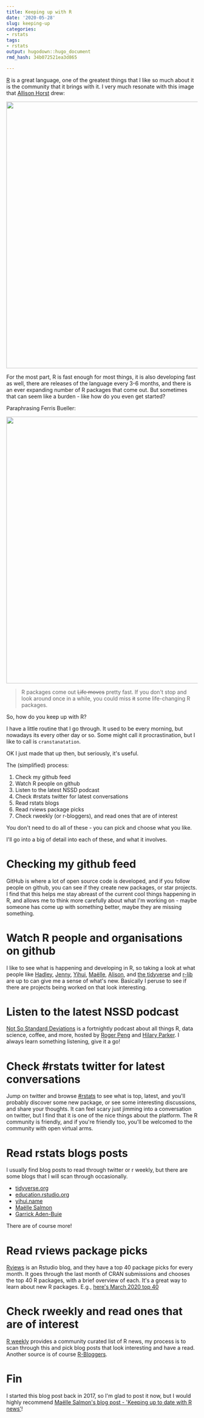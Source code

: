 ```yaml
---
title: Keeping up with R
date: '2020-05-28'
slug: keeping-up
categories:
- rstats
tags:
- rstats
output: hugodown::hugo_document
rmd_hash: 34b072521ea3d865

---
```



[R](https://cran.r-project.org/) is a great language, one of the greatest things that I like so much about it
is the community that it brings with it. I very much resonate with this image that [Allison Horst](https://github.com/allisonhorst) drew:

<img src="https://imgs.njtierney.com/code_hero_rstats.png" width="700px" style="display: block; margin: auto;" />

For the most part, R is fast enough for most things, it is also developing fast
as well, there are releases of the language every 3-6 months, and there is an ever expanding number of R packages that come out. But sometimes that can seem like a burden - like how do you even get started? 

Paraphrasing Ferris Bueller:

<img src="https://gifs.njtierney.com/ferris-bueller-life.gif" width="700px" style="display: block; margin: auto;" />

>  R packages come out ~~Life moves~~ pretty fast. If you don't stop and look around once in a while, you could miss ~~it~~ some life-changing R packages.


So, how do you keep up with R?

I have a little routine that I go through. It used to be every morning, but nowadays its every other day or so. Some might call it procrastination, but I like to call is `cranstanatation`. 

OK I just made that up then, but seriously, it's useful.

The (simplified) process:

1. Check my github feed
1. Watch R people on github
1. Listen to the latest NSSD podcast
1. Check #rstats twitter for latest conversations
1. Read rstats blogs
1. Read rviews package picks
1. Check rweekly (or r-bloggers), and read ones that are of interest

You don't need to do all of these - you can pick and choose what you like.

I'll go into a big of detail into each of these, and what it involves.

# Checking my github feed

GitHub is where a lot of open source code is developed, and if you follow people on github, you can see if they create new packages, or star projects. I find that this helps me stay abreast of the current cool things happening in R, and allows me to think more carefully about what I'm working on - maybe someone has come up with something better, maybe they are missing something. 

# Watch R people and organisations on github

I like to see what is happening and developing in R, so taking a look at what people like [Hadley](https://github.com/hadley), [Jenny](https://github.com/jennybc), [Yihui](https://github.com/yihui), [Maëlle](https://github.com/maelle), [Alison](https://github.com/apreshill), and [the tidyverse](https://github.com/tidyverse) and [r-lib](https://github.com/r-lib) are up to can give me a sense of what's new. Basically I peruse to see if there are projects being worked on that look interesting.

# Listen to the latest NSSD podcast

[Not So Standard Deviations](http://nssdeviations.com/) is a fortnightly podcast about all things R, data science, coffee, and more, hosted by [Roger Peng](http://www.biostat.jhsph.edu/~rpeng/) and [Hilary Parker](https://twitter.com/hspter). I always learn something listening, give it a go!

# Check #rstats twitter for latest conversations

Jump on twitter and browse [#rstats](https://twitter.com/search?q=%23rstats&src=typed_query) to see what is top, latest, and you'll probably discover some new package, or see some interesting discussions, and share your thoughts. It can feel scary just jimming into a conversation on twitter, but I find that it is one of the nice things about the platform. The R community is friendly, and if you're friendly too, you'll be welcomed to the community with open virtual arms.

# Read rstats blogs posts

I usually find blog posts to read through twitter or r weekly, but there are some blogs that I will scan through occasionally. 

- [tidyverse.org](https://www.tidyverse.org/blog/)
- [education.rstudio.org](https://education.rstudio.com/blog/)
- [yihui.name](https://yihui.org/en/)
- [Maëlle Salmon](https://masalmon.eu/)
- [Garrick Aden-Buie](https://www.garrickadenbuie.com/)

There are of course more!

# Read rviews package picks

[Rviews](https://rviews.rstudio.com/) is an Rstudio blog, and they have a top 40 package picks for every month. It goes through the last month of CRAN submissions and chooses the top 40 R packages, with a brief overview of each. It's a great way to learn about new R packages. E.g., [here's March 2020 top 40](https://rviews.rstudio.com/2020/04/27/march-2020-top-40-new-cran-packages/)

# Check rweekly and read ones that are of interest

[R weekly](https://rweekly.org/) provides a community curated list of R news, my process is to scan through this and pick blog posts that look interesting and have a read. Another source is of course [R-Bloggers](https://www.r-bloggers.com/).

# Fin

I started this blog post back in 2017, so I'm glad to post it now, but I would highly recommend [Maëlle Salmon's blog post - 'Keeping up to date with R news'](https://masalmon.eu/2019/01/25/uptodate/)!
